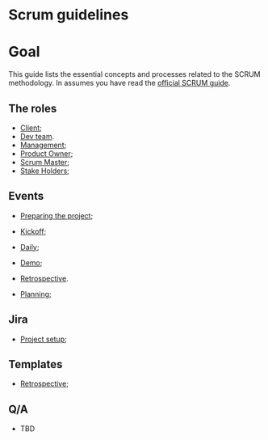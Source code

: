 # Scrum guidelines


# Goal

This guide lists the essential concepts and processes related to the SCRUM methodology.
In assumes you have read the [official SCRUM guide](http://www.scrumguides.org/scrum-guide.html).


## The roles

- [Client](./roles/client.md);
- [Dev team](./roles/team.md).
- [Management](./roles/management.md);
- [Product Owner](./roles/product_owner.md);
- [Scrum Master](./roles/scrum_master.md);
- [Stake Holders](./roles/stake_holders.md);


## Events

- [Preparing the project](./events/preparation.md);
- [Kickoff](./events/kickoff.md);

- [Daily](./events/daily.md);
- [Demo](./events/demo.md);
- [Retrospective](./events/retrospective.md).
- [Planning](./events/planning.md);


## Jira

- [Project setup](./jira.md);


## Templates

- [Retrospective](./templates/retrospective.tpl.md);


## Q/A

- TBD
